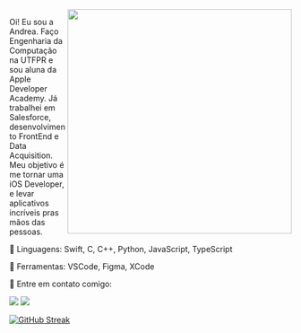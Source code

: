 <img src="https://raw.githubusercontent.com/MicaelliMedeiros/micaellimedeiros/master/image/computer-illustration.png" min-width="400px" max-width="400px" width="400px" align="right">

<p align="left"> 
  Oi! Eu sou a Andrea. Faço Engenharia da Computação na UTFPR e sou aluna da Apple Developer Academy.
  Já trabalhei em Salesforce, desenvolvimento FrontEnd e Data Acquisition.
  Meu objetivo é me tornar uma iOS Developer, e levar aplicativos incríveis pras mãos das pessoas.
</p>

<p align="left">
  🦄 Linguagens: Swift, C, C++, Python, JavaScript, TypeScript
</p>

<p align="left">
  💼 Ferramentas: VSCode, Figma, XCode
</p>

<p align="left">
  💌 Entre em contato comigo:
</p>

<p align="left">

  <a href="https://www.linkedin.com/in/andrea-oquendo/" alt="LinkedIn">
  <img src="https://img.shields.io/badge/-Linkedin-0e76a8?style=flat-square&logo=Linkedin&logoColor=white&link=LINK-DO-SEU-LINKEDIN" /></a>

  <a href="https://www.instagram.com/andrea.sanez/" alt="Instagram">
  <img src="https://img.shields.io/badge/-Instagram-DF0174?style=flat-square&labelColor=DF0174&logo=instagram&logoColor=white&link=LINK-DO-SEU-INSTAGRAM"/></a>
</p>


<a href="https://git.io/streak-stats"><img src="https://streak-stats.demolab.com?user=andreaoquendo&theme=rose&hide_border=true&border_radius=10&date_format=j%20M%5B%20Y%5D" alt="GitHub Streak" /></a>
